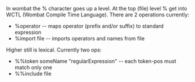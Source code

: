 In wombat the % character goes up a level. At the top (file) level % get into WCTL (Wombat Compile Time Language).
There are 2 operations currently:
 * %operator -- maps operator (prefix and/or suffix) to standard expression
 * %import file -- imports operators and names from file
 
 Higher still is lexical. Currently two ops:
  * %%token someName "regularExpression" -- each token-pos must match only one
  * %%include file

